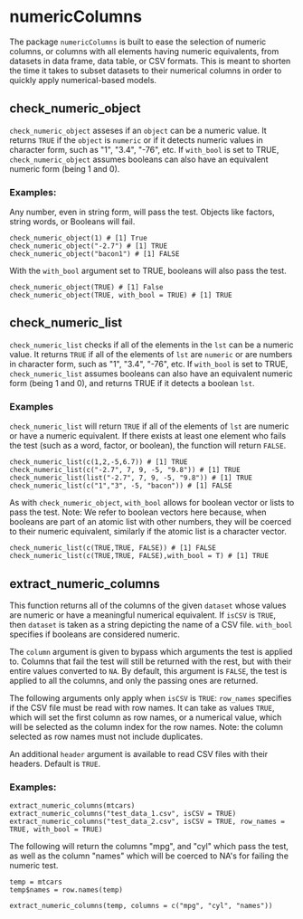 # numericColumns


The package `numericColumns` is built to ease the selection of numeric columns, or columns with all elements
having numeric equivalents, from datasets in data frame, data table, or CSV formats. This is meant to shorten
the time it takes to subset datasets to their numerical columns in order to quickly apply numerical-based models.


## check_numeric_object

`check_numeric_object` asseses if an `object` can be a numeric value. It returns `TRUE`
if the `object` is `numeric` or if it detects numeric values in character form,
such as "1", "3.4", "-76", etc.
If `with_bool` is set to TRUE, `check_numeric_object` assumes booleans
can also have an equivalent numeric form (being 1 and 0).

### Examples:

Any number, even in string form, will pass the test. Objects like factors, string words, or Booleans will fail.

```{r, results='asis', eval=FALSE}
check_numeric_object(1) # [1] True
check_numeric_object("-2.7") # [1] TRUE
check_numeric_object("bacon1") # [1] FALSE
```

With the `with_bool` argument set to TRUE, booleans will also pass the test.

```{r, results='asis', eval=FALSE}
check_numeric_object(TRUE) # [1] False
check_numeric_object(TRUE, with_bool = TRUE) # [1] TRUE
```

## check_numeric_list

`check_numeric_list` checks if all of the elements in the `lst` can be a numeric value. It
returns `TRUE` if all of the elements of `lst` are `numeric` or are numbers in 
character form, such as "1", "3.4", "-76", etc.
If `with_bool` is set to TRUE, `check_numeric_list` assumes booleans
can also have an equivalent numeric form (being 1 and 0), and returns TRUE if it detects a boolean `lst`.

### Examples

`check_numeric_list` will return `TRUE` if all of the elements of `lst` are numeric or have a numeric equivalent.
If there exists at least one element who fails the test (such as a word, factor, or boolean), the function will return `FALSE`.

```{r, results='asis', eval=FALSE}
check_numeric_list(c(1,2,-5,6.7)) # [1] TRUE
check_numeric_list(c("-2.7", 7, 9, -5, "9.8")) # [1] TRUE
check_numeric_list(list("-2.7", 7, 9, -5, "9.8")) # [1] TRUE
check_numeric_list(c("1","3", -5, "bacon")) # [1] FALSE
```

As with `check_numeric_object`, `with_bool` allows for boolean vector or lists to pass the test. Note: We refer
to boolean vectors here because, when booleans are part of an atomic list with other numbers, they will be coerced
to their numeric equivalent, similarly if the atomic list is a character vector.

```{r, results='asis', eval=FALSE}
check_numeric_list(c(TRUE,TRUE, FALSE)) # [1] FALSE
check_numeric_list(c(TRUE,TRUE, FALSE),with_bool = T) # [1] TRUE
```

## extract_numeric_columns

This function returns all of the columns of the given `dataset` whose values are numeric or have a
meaningful numerical equivalent. If `isCSV` is `TRUE`, then `dataset` is taken as a string
depicting the name of a CSV file. `with_bool` specifies if booleans are considered numeric.

The `column` argument is given to bypass which arguments the test is applied to. Columns that fail the test will
still be returned with the rest, but with their entire values converted to `NA`. By default, this argument is 
`FALSE`, the test is applied to all the columns, and only the passing ones are returned.

The following arguments only apply when `isCSV` is `TRUE`: `row_names` specifies if the CSV file must be read with row names. It can take as values `TRUE`, which will set the first column as row names, or a numerical value, which will be selected as the column index for the row names. Note: the column selected as row names must not include duplicates.

An additional `header` argument is available to read CSV files with their headers. Default is `TRUE`.

### Examples:

```{r, results='asis', eval=FALSE}
extract_numeric_columns(mtcars)
extract_numeric_columns("test_data_1.csv", isCSV = TRUE)
extract_numeric_columns("test_data_2.csv", isCSV = TRUE, row_names = TRUE, with_bool = TRUE)
```

The following will return the columns "mpg", and "cyl" which pass the test, as well as the column
"names" which will be coerced to NA's for failing the numeric test.
```{r, results='asis', eval=FALSE}
temp = mtcars
temp$names = row.names(temp)

extract_numeric_columns(temp, columns = c("mpg", "cyl", "names"))
```
